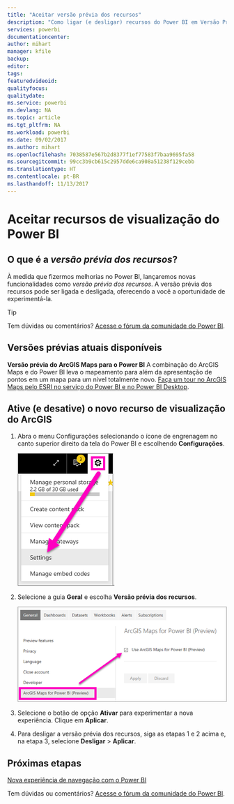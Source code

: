 ```yaml
---
title: "Aceitar versão prévia dos recursos"
description: "Como ligar (e desligar) recursos do Power BI em Versão Prévia."
services: powerbi
documentationcenter: 
author: mihart
manager: kfile
backup: 
editor: 
tags: 
featuredvideoid: 
qualityfocus: 
qualitydate: 
ms.service: powerbi
ms.devlang: NA
ms.topic: article
ms.tgt_pltfrm: NA
ms.workload: powerbi
ms.date: 09/02/2017
ms.author: mihart
ms.openlocfilehash: 7038587e567b2d8377f1ef77583f7baa9695fa58
ms.sourcegitcommit: 99cc3b9cb615c2957dde6ca908a51238f129cebb
ms.translationtype: HT
ms.contentlocale: pt-BR
ms.lasthandoff: 11/13/2017
---
```

# <a name="opt-in-for-power-bi-preview-features"></a>Aceitar recursos de visualização do Power BI
## <a name="what-are-preview-features"></a>O que é a *versão prévia dos recursos*?
À medida que fizermos melhorias no Power BI, lançaremos novas funcionalidades como *versão prévia dos recursos*. A versão prévia dos recursos pode ser ligada e desligada, oferecendo a você a oportunidade de experimentá-la.

> [!TIP]
> Tem dúvidas ou comentários? [Acesse o fórum da comunidade do Power BI](http://community.powerbi.com/t5/Navigation-Preview-Forum/bd-p/NavigationPreview).
> 
> 

## <a name="current-previews-available"></a>Versões prévias atuais disponíveis
**Versão prévia do ArcGIS Maps para o Power BI** A combinação do ArcGIS Maps e do Power BI leva o mapeamento para além da apresentação de pontos em um mapa para um nível totalmente novo.
[Faça um tour no ArcGIS Maps pelo ESRI no serviço do Power BI e no Power BI Desktop](power-bi-visualization-arcgis.md).

## <a name="turn-the-arcgis-preview-feature-on-and-off"></a>Ative (e desative) o novo recurso de visualização do ArcGIS
1. Abra o menu Configurações selecionando o ícone de engrenagem no canto superior direito da tela do Power BI e escolhendo **Configurações**.
   
   ![](media/service-preview-features/power-bi-settings.png).
2. Selecione a guia **Geral** e escolha **Versão prévia dos recursos**.
   
   ![](media/service-preview-features/power-bi-preview-arcgis.png)
3. Selecione o botão de opção **Ativar** para experimentar a nova experiência. Clique em **Aplicar**.
4. Para desligar a versão prévia dos recursos, siga as etapas 1 e 2 acima e, na etapa 3, selecione **Desligar** > **Aplicar**.

## <a name="next-steps"></a>Próximas etapas
[Nova experiência de navegação com o Power BI](service-the-new-power-bi-experience.md)

Tem dúvidas ou comentários? [Acesse o fórum da comunidade do Power BI](http://community.powerbi.com/t5/Navigation-Preview-Forum/bd-p/NavigationPreview).

